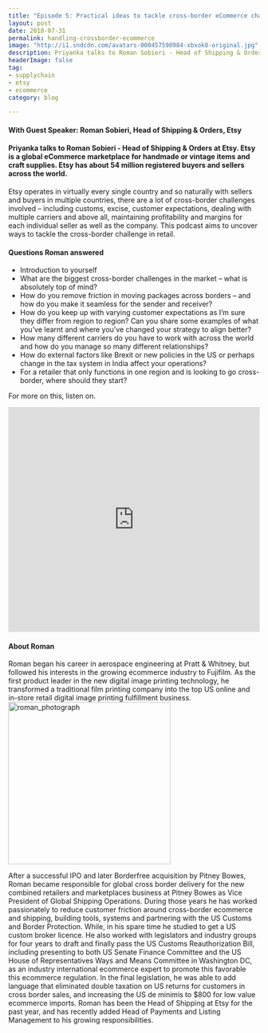 ```yaml
---
title: "Episode 5: Practical ideas to tackle cross-border eCommerce challenges"
layout: post
date: 2018-07-31
permalink: handling-crossborder-ecommerce
image: "http://i1.sndcdn.com/avatars-000457590984-xbxok8-original.jpg"
description: Priyanka talks to Roman Sobieri - Head of Shipping & Orders at Etsy. Etsy is a global eCommerce marketplace for handmade or vintage items and craft supplies!
headerImage: false
tag:
- supplychain
- etsy
- ecommerce
category: blog

---
```

#### With Guest Speaker: Roman Sobieri, Head of Shipping & Orders, Etsy
#### Priyanka talks to Roman Sobieri - Head of Shipping & Orders at Etsy. Etsy is a global eCommerce marketplace for handmade or vintage items and craft supplies. Etsy has about 54 million registered buyers and sellers across the world. 
Etsy operates in virtually every single country and so naturally with sellers and buyers in multiple countries, there are a lot of cross-border challenges involved – including customs, excise, customer expectations, dealing with multiple carriers and above all, maintaining profitability and margins for each individual seller as well as the company.
This podcast aims to uncover ways to tackle the cross-border challenge in retail. 



#### Questions Roman answered
- Introduction to yourself 
- What are the biggest cross-border challenges in the market – what is absolutely top of mind?
- How do you remove friction in moving packages across borders – and how do you make it seamless for the sender and receiver?
- How do you keep up with varying customer expectations as I’m sure they differ from region to region? Can you share some examples of what you’ve learnt and where you’ve changed your strategy to align better?
- How many different carriers do you have to work with across the world and how do you manage so many different relationships?
- How do external factors like Brexit or new policies in the US or perhaps change in the tax system in India affect your operations?
- For a retailer that only functions in one region and is looking to go cross-border, where should they start? 



For more on this, listen on.


<iframe width="100%" height="450" scrolling="no" frameborder="no" allow="autoplay" src="https://w.soundcloud.com/player/?url=https%3A//api.soundcloud.com/tracks/478569768&color=%235ba28e&auto_play=false&hide_related=false&show_comments=true&show_user=true&show_reposts=false&show_teaser=true&visual=true"></iframe>



#### About Roman

Roman began his career in aerospace engineering at Pratt & Whitney, but followed his interests in the growing ecommerce industry to Fujifilm.  As the first product leader in the new digital image printing technology, he transformed a traditional film printing company into the top US online and in-store retail digital image printing fulfillment business.
<img src= "http://www.scw-mag.com/images/Etsy_web_photo_1.jpeg" alt="roman_photograph" width="325px">


After a successful IPO and later Borderfree acquisition by Pitney Bowes, Roman became responsible for global cross border delivery for the new combined retailers and marketplaces business at Pitney Bowes as Vice President of Global Shipping Operations.  During those years he has worked passionately to reduce customer friction around cross-border ecommerce and shipping, building tools, systems and partnering with the US Customs and Border Protection.  While, in his spare time he studied to get a US custom broker licence. He also worked with legislators and industry groups for four years to draft and finally pass the US Customs Reauthorization Bill, including presenting to both US Senate Finance Committee and the US House of Representatives Ways and Means Committee in Washington DC, as an industry international ecommerce expert to promote this favorable this ecommerce regulation.  In the final legislation, he was able to add language that eliminated double taxation on US returns for customers in cross border sales, and increasing the US de minimis to $800 for low value ecommerce imports.
Roman has been the Head of Shipping at Etsy for the past year, and has recently added Head of Payments and Listing Management to his growing responsibilities.
